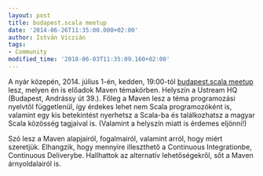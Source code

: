 ```yaml
---
layout: post
title: budapest.scala meetup
date: '2014-06-26T11:35:00.000+02:00'
author: István Viczián
tags:
- Community
modified_time: '2018-06-03T11:35:09.160+02:00'
---
```


A nyár közepén, 2014. július 1-én, kedden, 19:00-tól [budapest.scala
meetup](http://www.meetup.com/budapest-scala/) lesz, melyen én is
előadok Maven témakörben. Helyszín a Ustream HQ (Budapest, Andrássy út
39.). Főleg a Maven lesz a téma programozási nyelvtől függetlenül, így
érdekes lehet nem Scala programozóként is, valamint egy kis betekintést
nyerhetsz a Scala-ba és találkozhatsz a magyar Scala közösség tagjaival
is. (Valamint a helyszín miatt is érdemes eljönni!)

Szó lesz a Maven alapjairól, fogalmairól, valamint arról, hogy miért
szeretjük. Elhangzik, hogy mennyire illeszthető a Continuous
Integrationbe, Continuous Deliverybe. Hallhattok az alternatív
lehetőségekről, sőt a Maven árnyoldalairól is.
